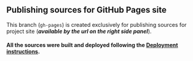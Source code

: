 ## Publishing sources for GitHub Pages site

This branch (`gh-pages`) is created exclusively for publishing sources for project site (***available by the url on the right side panel***).

#### All the sources were built and deployed following the [Deployment instructions](https://create-react-app.dev/docs/deployment/#github-pages).
